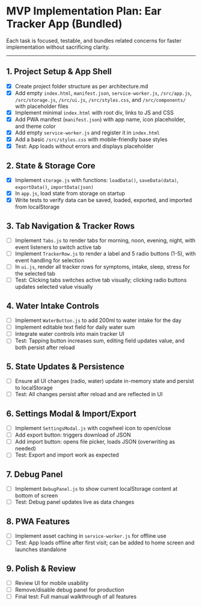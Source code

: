 # MVP Implementation Plan: Ear Tracker App (Bundled)

Each task is focused, testable, and bundles related concerns for faster implementation without sacrificing clarity.

---

## 1. Project Setup & App Shell
- [x] Create project folder structure as per architecture.md
- [x] Add empty `index.html`, `manifest.json`, `service-worker.js`, `/src/app.js`, `/src/storage.js`, `/src/ui.js`, `/src/styles.css`, and `/src/components/` with placeholder files
- [x] Implement minimal `index.html` with root div, links to JS and CSS
- [x] Add PWA manifest (`manifest.json`) with app name, icon placeholder, and theme color
- [x] Add empty `service-worker.js` and register it in `index.html`
- [x] Add a basic `/src/styles.css` with mobile-friendly base styles
- [x] Test: App loads without errors and displays placeholder

## 2. State & Storage Core
- [x] Implement `storage.js` with functions: `loadData()`, `saveData(data)`, `exportData()`, `importData(json)`
- [x] In `app.js`, load state from storage on startup
- [x] Write tests to verify data can be saved, loaded, exported, and imported from localStorage

## 3. Tab Navigation & Tracker Rows
- [ ] Implement `Tabs.js` to render tabs for morning, noon, evening, night, with event listeners to switch active tab
- [ ] Implement `TrackerRow.js` to render a label and 5 radio buttons (1-5), with event handling for selection
- [ ] In `ui.js`, render all tracker rows for symptoms, intake, sleep, stress for the selected tab
- [ ] Test: Clicking tabs switches active tab visually; clicking radio buttons updates selected value visually

## 4. Water Intake Controls
- [ ] Implement `WaterButton.js` to add 200ml to water intake for the day
- [ ] Implement editable text field for daily water sum
- [ ] Integrate water controls into main tracker UI
- [ ] Test: Tapping button increases sum, editing field updates value, and both persist after reload

## 5. State Updates & Persistence
- [ ] Ensure all UI changes (radio, water) update in-memory state and persist to localStorage
- [ ] Test: All changes persist after reload and are reflected in UI

## 6. Settings Modal & Import/Export
- [ ] Implement `SettingsModal.js` with cogwheel icon to open/close
- [ ] Add export button: triggers download of JSON
- [ ] Add import button: opens file picker, loads JSON (overwriting as needed)
- [ ] Test: Export and import work as expected

## 7. Debug Panel
- [ ] Implement `DebugPanel.js` to show current localStorage content at bottom of screen
- [ ] Test: Debug panel updates live as data changes

## 8. PWA Features
- [ ] Implement asset caching in `service-worker.js` for offline use
- [ ] Test: App loads offline after first visit; can be added to home screen and launches standalone

## 9. Polish & Review
- [ ] Review UI for mobile usability
- [ ] Remove/disable debug panel for production
- [ ] Final test: Full manual walkthrough of all features 